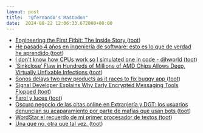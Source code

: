 ```yaml
---
layout: post
title:  "@fernand0's Mastodon"
date:  2024-08-22 12:06:33.672000+00:00
---
```

*  [Engineering the First Fitbit: The Inside Story ](https://spectrum.ieee.org/fitbi) ([toot](https://mastodon.social/@fernand0/113005585607592257))
*  [He pasado 4 años en ingeniería de software: esto es lo que de verdad he aprendido ](https://www.genbeta.com/desarrollo/he-pasado-4-anos-ingenieria-software-esto-que-verdad-he-aprendid) ([toot](https://mastodon.social/@fernand0/113005436935286019))
*  [I don't know how CPUs work so I simulated one in code - djhworld ](https://djharper.dev/post/2019/05/21/i-dont-know-how-cpus-work-so-i-simulated-one-in-code) ([toot](https://mastodon.social/@fernand0/113005196986162204))
*  [‘Sinkclose’ Flaw in Hundreds of Millions of AMD Chips Allows Deep, Virtually Unfixable Infections ](https://www.wired.com/story/amd-chip-sinkclose-flaw) ([toot](https://mastodon.social/@fernand0/113005024482543807))
*  [Sonos delays two new products as it races to fix buggy app ](https://www.theverge.com/2024/8/7/24215589/sonos-q3-2024-earnings-ace-headphone-buggy-ap) ([toot](https://mastodon.social/@fernand0/113004711404453939))
*  [Signal Developer Explains Why Early Encrypted Messaging Tools Flopped  ](https://www.pcmag.com/news/signal-developer-explains-why-early-encrypted-messaging-tools-flopped) ([toot](https://mastodon.social/@fernand0/113004583706722628))
*  [Farol y luces ](https://www.flickr.com/photos/fernand0/53916231720) ([toot](https://mastodon.social/@fernand0/113004541177792800))
*  [Oscuro negocio de las citas online en Extranjería y DGT: los usuarios denuncian su acaparamiento por parte de mafias que usan bots ](https://www.genbeta.com/seguridad/oscuro-negocio-citas-online-extranjeria-dgt-usuarios-denuncian-su-acaparamiento-parte-mafias-que-usan-bot) ([toot](https://mastodon.social/@fernand0/113003844143248077))
*  [WordStar el recuerdo de mi primer procesador de textos ](https://changlonet.com/blog/wordstar-el-recuerdo-de-mi-primer-procesador-de-textos) ([toot](https://mastodon.social/@fernand0/113003086383702351))
*  [Una que no, otra que tal vez. ](https://avecesunafoto.wordpress.com/2024/08/21/una-que-no-otra-que-tal-vez) ([toot](https://mastodon.social/@fernand0/113001276239091611))
